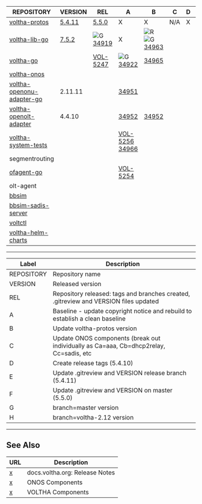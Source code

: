  | REPOSITORY | VERSION | REL | A | B | C | D | E | F | G | H | 
 | ---------- | ------- | --- | - | - | - | - | - | - | - | - |
 |  [voltha-protos](https://gerrit.opencord.org/plugins/gitiles/voltha-protos/+/refs/heads/voltha-2.12) |  [5.4.11](https://gerrit.opencord.org/plugins/gitiles/voltha-protos/+/refs/heads/voltha-2.12/VERSION) |  [5.5.0](https://gerrit.opencord.org/plugins/gitiles/voltha-protos/+/refs/heads/master/VERSION)                  | X                                                                                                                         | X                                                                                                                                                                  | N/A | X | [34934](https://gerrit.opencord.org/c/voltha-protos/+/34934)                                                             | [34936](https://gerrit.opencord.org/c/voltha-protos/+/34936) | [5.4.11](https://gerrit.opencord.org/plugins/gitiles/voltha-protos/+/refs/heads/voltha-2.12/VERSION) | [34956](https://gerrit.opencord.org/c/voltha-protos/+/34956)                                 | 
 |  [voltha-lib-go](https://gerrit.opencord.org/plugins/gitiles/voltha-lib-go)                          |  [7.5.2](https://gerrit.opencord.org/plugins/gitiles/voltha-lib-go/+/refs/tags/v7.5.2)                |  ![G](https://placehold.co/15x15/c5f015/c5f015.png) [34919](https://gerrit.opencord.org/c/voltha-lib-go/+/34919) | X                                                                                                                         | ![R](https://placehold.co/15x15/f03c15/f03c15.png) ![G](https://placehold.co/15x15/c5f015/c5f015.png) [34963](https://gerrit.opencord.org/c/voltha-lib-go/+/34963) |     |   | [34946](https://gerrit.opencord.org/c/voltha-lib-go/+/34946)[34963](https://gerrit.opencord.org/c/voltha-lib-go/+/34963) | [34948](https://gerrit.opencord.org/c/voltha-lib-go/+/34948) |  [34964](https://gerrit.opencord.org/c/voltha-lib-go/+/34964)                                        | [7.5.2](http://gerrit.opencord.org/plugins/gitiles/voltha-lib-go/+/refs/tags/v7.5.2/VERSION) | 
 |  [voltha-go](https://gerrit.opencord.org/plugins/gitiles/voltha-go)                                  |                                                                                                       |  [VOL-5247](https://jira.opencord.org/browse/VOL-5247)                                                           | ![G](https://placehold.co/15x15/c5f015/c5f015.png) [34922](https://gerrit.opencord.org/c/voltha-go/+/34922)               | [34965](https://gerrit.opencord.org/c/voltha-go/+/34965)                                                                                                           |     |   |                                                                                                                          |                                                              |                                                                                                      |                                                                                              | 
 |  [voltha-onos](https://gerrit.opencord.org/plugins/gitiles/voltha-onos)                              |                                                                                                       |                                                                                                                  |                                                                                                                           |                                                                                                                                                                    |     |   |                                                                                                                          |                                                              |                                                                                                      |                                                                                              | 
 |  [voltha-openonu-adapter-go](https://gerrit.opencord.org/plugins/gitiles/voltha-openonu-adapter-go)  |  2.11.11                                                                                              |                                                                                                                  | [34951](https://gerrit.opencord.org/c/voltha-openonu-adapter-go/+/34951)                                                  |                                                                                                                                                                    |     |   |                                                                                                                          |                                                              |                                                                                                      |                                                                                              | 
 |  [voltha-openolt-adapter](https://gerrit.opencord.org/plugins/gitiles/voltha-openolt-adapter)        |  4.4.10                                                                                               |                                                                                                                  | [34952](https://gerrit.opencord.org/c/voltha-openolt-adapter/+/34952)                                                     | [34952](https://gerrit.opencord.org/c/voltha-openolt-adapter/+/34952)                                                                                              |     |   |                                                                                                                          |                                                              |                                                                                                      |                                                                                              | 
 |  [voltha-system-tests](https://gerrit.opencord.org/plugins/gitiles/voltha-system-tests)              |                                                                                                       |                                                                                                                  |  [VOL-5256](https://jira.opencord.org/browse/VOL-5256) [34966](https://gerrit.opencord.org/c/voltha-system-tests/+/34966) |                                                                                                                                                                    |     |   |                                                                                                                          |                                                              |                                                                                                      |                                                                                              | 
 |  segmentrouting                                                                                      |                                                                                                       |                                                                                                                  |                                                                                                                           |                                                                                                                                                                    |     |   |                                                                                                                          |                                                              |                                                                                                      |                                                                                              | 
 |  [ofagent-go](https://gerrit.opencord.org/plugins/gitiles/ofagent-go)                                |                                                                                                       |                                                                                                                  | [VOL-5254](https://jira.opencord.org/browse/VOL-5254)                                                                     |                                                                                                                                                                    |     |   |                                                                                                                          |                                                              |                                                                                                      |                                                                                              | 
 |  olt-agent                                                                                           |                                                                                                       |                                                                                                                  |                                                                                                                           |                                                                                                                                                                    |     |   |                                                                                                                          |                                                              |                                                                                                      |                                                                                              | 
 |  [bbsim](https://gerrit.opencord.org/plugins/gitiles/bbsim)                                          |                                                                                                       |                                                                                                                  |                                                                                                                           |                                                                                                                                                                    |     |   |                                                                                                                          |                                                              |                                                                                                      |                                                                                              | 
 |  [bbsim-sadis-server](https://gerrit.opencord.org/plugins/gitiles/bbsim-sadis-server)                |                                                                                                       |                                                                                                                  |                                                                                                                           |                                                                                                                                                                    |     |   |                                                                                                                          |                                                              |                                                                                                      |                                                                                              | 
 |  [voltctl](https://gerrit.opencord.org/plugins/gitiles/voltctl)                                      |                                                                                                       |                                                                                                                  |                                                                                                                           |                                                                                                                                                                    |     |   |                                                                                                                          |                                                              |                                                                                                      |                                                                                              | 
 |  [voltha-helm-charts](https://gerrit.opencord.org/plugins/gitiles/voltha-helm-charts)                |                                                                                                       |                                                                                                                  |                                                                                                                           |                                                                                                                                                                    |     |   |                                                                                                                          |                                                              |                                                                                                      |                                                                                              | 




---

| Label | Description |
| ----- | ----------- |
 |  REPOSITORY | Repository name                                                                         | 
 |  VERSION    | Released version                                                                        | 
 |  REL        | Repository released: tags and branches created, .gitreview and VERSION files updated    | 
 |  A          | Baseline - update copyright notice and rebuild to establish a clean baseline            | 
 |  B          | Update voltha-protos version                                                            | 
 |  C          | Update ONOS components (break out individually as Ca=aaa, Cb=dhcp2relay, Cc=sadis, etc  | 
 |  D          | Create release tags (5.4.10)                                                            | 
 |  E          | Update .gitreview and VERSION release branch (5.4.11)                                   | 
 |  F          | Update .gitreview and VERSION on master (5.5.0)                                         | 
 |  G          | branch=master version                                                                   | 
 |  H          | branch=voltha-2.12 version                                                              | 


---

## See Also

| URL | Description |
| --- | ----------- |
| [x](https://docs.voltha.org) | docs.voltha.org: Release Notes |
| [x](https://docs.voltha.org/master/release_notes/voltha_2.12.html#onos-components) | ONOS Components |
| [x](https://docs.voltha.org/master/release_notes/voltha_2.12.html#voltha-components) | VOLTHA Components |
